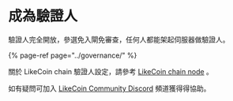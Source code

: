 # 成為驗證人

驗證人完全開放，參選免入閘免審查，任何人都能架起伺服器做驗證人。

{% page-ref page="../governance/" %}

關於 LikeCoin chain 驗證人設定，請參考 [LikeCoin chain node](https://docs.like.co/developer/likecoin-chain-node) 。

如有疑問可加入 [LikeCoin Community Discord](https://discord.com/invite/W4DQ6peZZZ) 頻道獲得得協助。[](https://daisymarisfung.gitbook.io/likecoincollection/newbie-village/validator)



